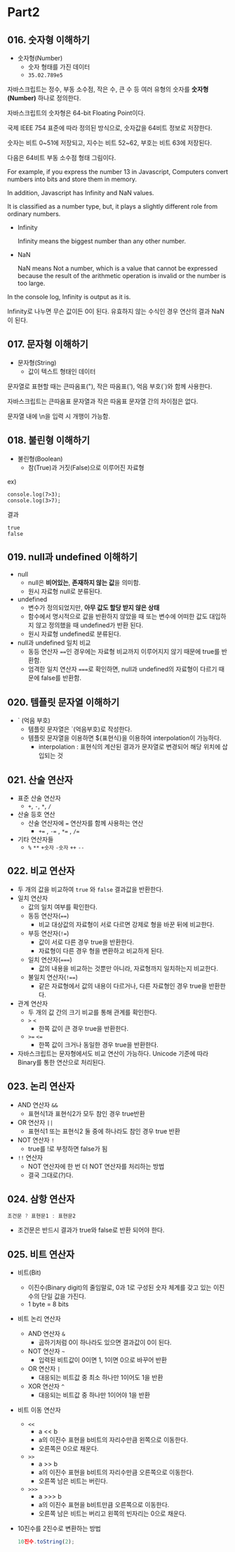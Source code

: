 # Part2

## **016. 숫자형 이해하기**

- 숫자형(Number)
    - 숫자 형태를 가진 데이터
    - `35.02.789e5`

자바스크립트는 정수, 부동 소수점, 작은 수, 큰 수 등 여러 유형의 숫자를 **숫자형(Number)** 하나로 정의한다.

자바스크립트의 숫자형은 64-bit Floating Point이다.

국제 IEEE 754 표준에 따라 정의된 방식으로, 숫자값을 64비트 정보로 저장한다.

숫자는 비트 0~51에 저장되고, 지수는 비트 52~62, 부호는 비트 63에 저장된다.

다음은 64비트 부동 소수점 형태 그림이다.

For example, if you express the number 13 in Javascript, Computers convert numbers into bits and store them in memory.

In addition, Javascript has Infinity and NaN values.

It is classified as a number type, but, it plays a slightly different role from ordinary numbers.

- Infinity
    
    Infinity means the biggest number than any other number.
    
- NaN
    
    NaN means Not a number, which is a value that cannot be expressed because the result of the arithmetic operation is invalid or the number is too large.
    

In the console log, Infinity is output as it is.

Infinity로 나누면 무슨 값이든 0이 된다.
유효하지 않는 수식인 경우 연산의 결과 NaN이 된다.

## **017. 문자형 이해하기**

- 문자형(String)
    - 값이 텍스트 형태인 데이터

문자열로 표현할 때는 큰따옴표("), 작은 따옴표('), 억음 부호(`)와 함께 사용한다.

자바스크립트는 큰따옴표 문자열과 작은 따옴표 문자열 간의 차이점은 없다.

문자열 내에 \n을 입력 시 개행이 가능함.

## **018. 불린형 이해하기**

- 불린형(Boolean)
    - 참(True)과 거짓(False)으로 이루어진 자료형

ex)

```
console.log(7>3);
console.log(3>7);
```

결과

```
true
false
```

## **019. null과 undefined 이해하기**

- null
    - null은 **비어있는**, **존재하지 않는 값**을 의미함.
    - 원시 자료형 null로 분류된다.
- undefined
    - 변수가 정의되었지만, **아무 값도 할당 받지 않은 상태**
    - 함수에서 명시적으로 값을 반환하지 않았을 때 또는 변수에 어떠한 값도 대입하지 않고 정의했을 때 undefined가 반환 된다.
    - 원시 자료형 undefined로 분류된다.
- null과 undefined 일치 비교
    - 동등 연산자 `==`인 경우에는 자료형 비교까지 이루어지지 않기 때문에 true를 반환함.
    - 엄격한 일치 연산자 `===`로 확인하면, null과 undefined의 자료형이 다르기 때문에 false를 반환함.

## **020. 템플릿 문자열 이해하기**

- ` (억음 부호)
    - 템플릿 문자열은 `(억음부호)로 작성한다.
    - 템플릿 문자열을 이용하면 ${표현식}을 이용하여 interpolation이 가능하다.
        - interpolation : 표현식의 계산된 결과가 문자열로 변경되어 해당 위치에 삽입되는 것

## 021. 산술 연산자

- 표준 산술 연산자
    - `+`, `-`, `*`, `/`
- 산술 등호 연산
    - 산술 연산자에 `=` 연산자를 함께 사용하는 연산
        - `+=` , `-=` , `*=` , `/=`
- 기타 연산자들
    - `%` `**` `+숫자` `-숫자` `++` `--`

## 022. 비교 연산자

- 두 개의 값을 비교하여 `true` 와 `false` 결과값을 반환한다.
- 일치 연산자
    - 값의 일치 여부를 확인한다.
    - 동등 연산자(`==`)
        - 비교 대상값의 자료형이 서로 다르면 강제로 형을 바꾼 뒤에 비교한다.
    - 부등 연산자(`!=`)
        - 값이 서로 다른 경우 true을 반환한다.
        - 자료형이 다른 경우 형을 변환하고 비교하게 된다.
    - 일치 연산자(`===`)
        - 값의 내용을 비교하는 것뿐만 아니라, 자료형까지 일치하는지 비교한다.
    - 불일치 연산자(`!==`)
        - 같은 자료형에서 값의 내용이 다르거나, 다른 자료형인 경우 true을 반환한다.
- 관계 연산자
    - 두 개의 값 간의 크기 비교를 통해 관계를 확인한다.
    - `>` `<`
        - 한쪽 값이 큰 경우 true을 반환한다.
    - `>=` `<=`
        - 한쪽 값이 크거나 동일한 경우 true을 반환한다.
- 자바스크립트는 문자형에서도 비교 연산이 가능하다. Unicode 기준에 따라 Binary를 통한 연산으로 처리된다.

## 023. 논리 연산자

- AND 연산자 `&&`
    - 표현식1과 표현식2가 모두 참인 경우 true반환
- OR 연산자 `||`
    - 표현식1 또는 표현식2 둘 중에 하나라도 참인 경우 true 반환
- NOT 연산자 `!`
    - true를 !로 부정하면 false가 됨
- `!!` 연산자
    - NOT 연산자에 한 번 더 NOT 연산자를 처리하는 방법
    - 결국 그대로(?)다.

## 024. 삼항 연산자

```jsx
조건문 ? 표현문1 : 표현문2
```

- 조건문은 반드시 결과가 true와 false로 반환 되어야 한다.

## 025. 비트 연산자

- 비트(Bit)
    - 이진수(Binary digit)의 줄임말로, 0과 1로 구성된 숫자 체계를 갖고 있는 이진수의 단일 값을 가진다.
    - 1 byte = 8 bits
- 비트 논리 연산자
    - AND 연산자 `&`
        - 곱하기처럼 0이 하나라도 있으면 결과값이 0이 된다.
    - NOT 연산자 `~`
        - 입력된 비트값이 0이면 1, 1이면 0으로 바꾸어 반환
    - OR 연산자 `|`
        - 대응되는 비트값 중 최소 하나만 1이어도 1을 반환
    - XOR 연산자 `^`
        - 대응되는 비트값 중 하나만 1이어야 1을 반환
- 비트 이동 연산자
    - `<<`
        - a << b
        - a의 이진수 표현을 b비트의 자리수만큼 왼쪽으로 이동한다.
        - 오른쪽은 0으로 채운다.
    - `>>`
        - a >> b
        - a의 이진수 표현을 b비트의 자리수만큼 오른쪽으로 이동한다.
        - 오른쪽 남은 비트는 버린다.
    - `>>>`
        - a >>> b
        - a의 이진수 표현을 b비트만큼 오른쪽으로 이동한다.
        - 오른쪽 남은 비트는 버리고 왼쪽의 빈자리는 0으로 채운다.
- 10진수를 2진수로 변환하는 방법
    
    ```jsx
    10진수.toString(2);
    ```